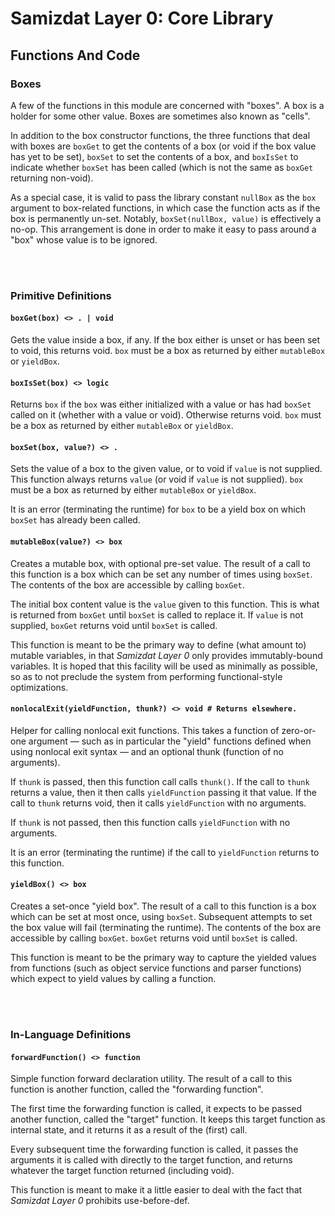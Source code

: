 Samizdat Layer 0: Core Library
==============================

Functions And Code
------------------

### Boxes

A few of the functions in this module are concerned with "boxes".
A box is a holder for some other value. Boxes are sometimes also known
as "cells".

In addition to the box constructor functions, the three functions that
deal with boxes are `boxGet` to get the contents of a box (or void if
the box value has yet to be set), `boxSet` to set the contents of
a box, and `boxIsSet` to indicate whether `boxSet` has been called
(which is not the same as `boxGet` returning non-void).

As a special case, it is valid to pass the library constant `nullBox`
as the `box` argument to box-related functions, in which case the function
acts as if the box is permanently un-set. Notably, `boxSet(nullBox, value)`
is effectively a no-op. This arrangement is done in order to make it easy
to pass around a "box" whose value is to be ignored.


<br><br>
### Primitive Definitions

#### `boxGet(box) <> . | void`

Gets the value inside a box, if any. If the box either is unset or has
been set to void, this returns void. `box` must be a box as returned by
either `mutableBox` or `yieldBox`.

#### `boxIsSet(box) <> logic`

Returns `box` if the `box` was either initialized with a value or has
had `boxSet` called on it (whether with a value or void). Otherwise returns
void. `box` must be a box as returned by either `mutableBox` or `yieldBox`.

#### `boxSet(box, value?) <> .`

Sets the value of a box to the given value, or to void if `value` is
not supplied. This function always returns `value` (or void if `value` is
not supplied). `box` must be a box as returned by either `mutableBox` or
`yieldBox`.

It is an error (terminating the runtime) for `box` to be a yield box on
which `boxSet` has already been called.

#### `mutableBox(value?) <> box`

Creates a mutable box, with optional pre-set value. The result of a call to
this function is a box which can be set any number of times using
`boxSet`. The contents of the box are accessible by calling `boxGet`.

The initial box content value is the `value` given to this function. This
is what is returned from `boxGet` until `boxSet` is called to replace it.
If `value` is not supplied, `boxGet` returns void until `boxSet` is called.

This function is meant to be the primary way to define (what amount to)
mutable variables, in that *Samizdat Layer 0* only provides immutably-bound
variables. It is hoped that this facility will be used as minimally as
possible, so as to not preclude the system from performing functional-style
optimizations.

#### `nonlocalExit(yieldFunction, thunk?) <> void # Returns elsewhere.`

Helper for calling nonlocal exit functions. This takes a function of
zero-or-one argument &mdash; such as in particular the "yield" functions
defined when using nonlocal exit syntax &mdash; and an optional thunk
(function of no arguments).

If `thunk` is passed, then this function call calls `thunk()`. If the call
to `thunk` returns a value, then it then calls `yieldFunction` passing it
that value. If the call to `thunk` returns void, then it calls `yieldFunction`
with no arguments.

If `thunk` is not passed, then this function calls `yieldFunction` with no
arguments.

It is an error (terminating the runtime) if the call to `yieldFunction`
returns to this function.

#### `yieldBox() <> box`

Creates a set-once "yield box". The result of a call to this function is a
box which can be set at most once, using `boxSet`. Subsequent attempts to
set the box value will fail (terminating the runtime). The contents of the
box are accessible by calling `boxGet`. `boxGet` returns void until
`boxSet` is called.

This function is meant to be the primary way to capture the yielded values
from functions (such as object service functions and parser functions) which
expect to yield values by calling a function.

<br><br>
### In-Language Definitions

#### `forwardFunction() <> function`

Simple function forward declaration utility. The result of a call to this
function is another function, called the "forwarding function".

The first time the forwarding function is called, it expects to be passed
another function, called the "target" function. It keeps this target function
as internal state, and it returns it as a result of the (first) call.

Every subsequent time the forwarding function is called, it passes the
arguments it is called with directly to the target function, and returns
whatever the target function returned (including void).

This function is meant to make it a little easier to deal with the fact
that *Samizdat Layer 0* prohibits use-before-def.
